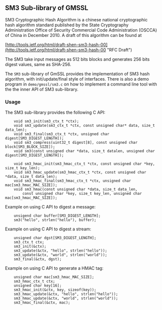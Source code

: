 ## SM3 Sub-library of GMSSL

SM3 Cryptographic Hash Algorithm is a chinese national cryptographic hash
algorithm standard published by the State Cryptography Administration Office
of Security Commercial Code Administration (OSCCA) of China in December 2010.
A draft of this algorithm can be found at

[http://tools.ietf.org/html/draft-shen-sm3-hash-00](http://tools.ietf.org/html/draft-shen-sm3-hash-00 "RFC Draft")


The SM3 take input messages as 512 bits blocks and generates
256 bits digest values, same as SHA-256.

The `SM3` sub-library of GmSSL provides the implementation of SM3 hash
algorithm, with init/update/final style of interfaces. There is also a
demo program in `demo/gmssl/sm3.c` on how to implement a command line
tool with the the inner API of SM3 sub-library.

### Usage

The SM3 sub-library provides the following C API:

```
	void sm3_init(sm3_ctx_t *ctx);
	void sm3_update(sm3_ctx_t *ctx, const unsigned char* data, size_t data_len);
	void sm3_final(sm3_ctx_t *ctx, unsigned char digest[SM3_DIGEST_LENGTH]);
	void sm3_compress(uint32_t digest[8], const unsigned char block[SM3_BLOCK_SIZE]);
	void sm3(const unsigned char *data, size_t datalen, unsigned char digest[SM3_DIGEST_LENGTH]);

	void sm3_hmac_init(sm3_hmac_ctx_t *ctx, const unsigned char *key, size_t key_len);
	void sm3_hmac_update(sm3_hmac_ctx_t *ctx, const unsigned char *data, size_t data_len);
	void sm3_hmac_final(sm3_hmac_ctx_t *ctx, unsigned char mac[sm3_hmac_MAC_SIZE]);
	void sm3_hmac(const unsigned char *data, size_t data_len,
		const unsigned char *key, size_t key_len, unsigned char mac[sm3_hmac_MAC_SIZE]);
```

Example on using C API to digest a message:

```
	unsigend char buffer[SM3_DIGEST_LENGTH];
	sm3("hello", strlen("hello"), buffer);
```

Example on using C API to digest a stream:

```
	unsigned char dgst[SM3_DIGEST_LENGTH];
	sm3_ctx_t ctx;
	sm3_init(&ctx);
	sm3_update(&ctx, "hello", strlen("hello"));
	sm3_update(&ctx, "world", strlen("world"));
	sm3_final(&ctx, dgst);
```

Example on using C API to generate a HMAC tag:

```
	unsigned char mac[sm3_hmac_MAC_SIZE];
	sm3_hmac_ctx_t ctx;
	unsigned char key[16];
	sm3_hmac_init(&ctx, key, sizeof(key));
	sm3_hmac_update(&ctx, "hello", strlen("hello"));
	sm3_hmac_update(&ctx, "world", strlen("world"));
	sm3_hmac_final(&ctx, mac);
```


